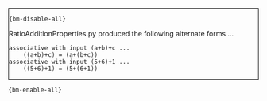 <div style="border:1px solid black;">

`{bm-disable-all}`

RatioAdditionProperties.py produced the following alternate forms ...

```
associative with input (a+b)+c ...
    ((a+b)+c) = (a+(b+c))
associative with input (5+6)+1 ...
    ((5+6)+1) = (5+(6+1))
```

</div>

`{bm-enable-all}`

